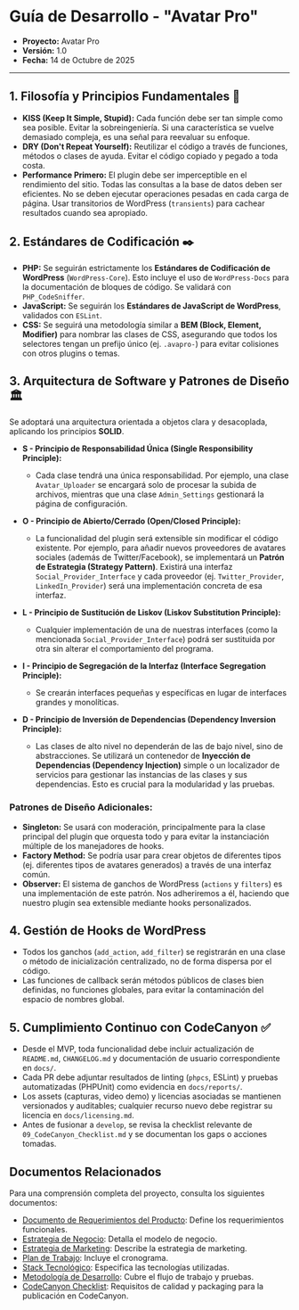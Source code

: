 # Guía de Desarrollo - "Avatar Pro"

* **Proyecto:** Avatar Pro
* **Versión:** 1.0
* **Fecha:** 14 de Octubre de 2025

---

## 1. Filosofía y Principios Fundamentales 🧠

* **KISS (Keep It Simple, Stupid):** Cada función debe ser tan simple como sea posible. Evitar la sobreingeniería. Si una característica se vuelve demasiado compleja, es una señal para reevaluar su enfoque.
* **DRY (Don't Repeat Yourself):** Reutilizar el código a través de funciones, métodos o clases de ayuda. Evitar el código copiado y pegado a toda costa.
* **Performance Primero:** El plugin debe ser imperceptible en el rendimiento del sitio. Todas las consultas a la base de datos deben ser eficientes. No se deben ejecutar operaciones pesadas en cada carga de página. Usar transitorios de WordPress (`transients`) para cachear resultados cuando sea apropiado.

## 2. Estándares de Codificación ✒️

* **PHP:** Se seguirán estrictamente los **Estándares de Codificación de WordPress** (`WordPress-Core`). Esto incluye el uso de `WordPress-Docs` para la documentación de bloques de código. Se validará con `PHP_CodeSniffer`.
* **JavaScript:** Se seguirán los **Estándares de JavaScript de WordPress**, validados con `ESLint`.
* **CSS:** Se seguirá una metodología similar a **BEM (Block, Element, Modifier)** para nombrar las clases de CSS, asegurando que todos los selectores tengan un prefijo único (ej. `.avapro-`) para evitar colisiones con otros plugins o temas.

## 3. Arquitectura de Software y Patrones de Diseño 🏛️

Se adoptará una arquitectura orientada a objetos clara y desacoplada, aplicando los principios **SOLID**.

* **S - Principio de Responsabilidad Única (Single Responsibility Principle):**
    * Cada clase tendrá una única responsabilidad. Por ejemplo, una clase `Avatar_Uploader` se encargará solo de procesar la subida de archivos, mientras que una clase `Admin_Settings` gestionará la página de configuración.

* **O - Principio de Abierto/Cerrado (Open/Closed Principle):**
    * La funcionalidad del plugin será extensible sin modificar el código existente. Por ejemplo, para añadir nuevos proveedores de avatares sociales (además de Twitter/Facebook), se implementará un **Patrón de Estrategia (Strategy Pattern)**. Existirá una interfaz `Social_Provider_Interface` y cada proveedor (ej. `Twitter_Provider`, `LinkedIn_Provider`) será una implementación concreta de esa interfaz.

* **L - Principio de Sustitución de Liskov (Liskov Substitution Principle):**
    * Cualquier implementación de una de nuestras interfaces (como la mencionada `Social_Provider_Interface`) podrá ser sustituida por otra sin alterar el comportamiento del programa.

* **I - Principio de Segregación de la Interfaz (Interface Segregation Principle):**
    * Se crearán interfaces pequeñas y específicas en lugar de interfaces grandes y monolíticas.

* **D - Principio de Inversión de Dependencias (Dependency Inversion Principle):**
    * Las clases de alto nivel no dependerán de las de bajo nivel, sino de abstracciones. Se utilizará un contenedor de **Inyección de Dependencias (Dependency Injection)** simple o un localizador de servicios para gestionar las instancias de las clases y sus dependencias. Esto es crucial para la modularidad y las pruebas.

### **Patrones de Diseño Adicionales:**

* **Singleton:** Se usará con moderación, principalmente para la clase principal del plugin que orquesta todo y para evitar la instanciación múltiple de los manejadores de hooks.
* **Factory Method:** Se podría usar para crear objetos de diferentes tipos (ej. diferentes tipos de avatares generados) a través de una interfaz común.
* **Observer:** El sistema de ganchos de WordPress (`actions` y `filters`) es una implementación de este patrón. Nos adheriremos a él, haciendo que nuestro plugin sea extensible mediante hooks personalizados.

## 4. Gestión de Hooks de WordPress

* Todos los ganchos (`add_action`, `add_filter`) se registrarán en una clase o método de inicialización centralizado, no de forma dispersa por el código.
* Las funciones de callback serán métodos públicos de clases bien definidas, no funciones globales, para evitar la contaminación del espacio de nombres global.

## 5. Cumplimiento Continuo con CodeCanyon ✅

* Desde el MVP, toda funcionalidad debe incluir actualización de `README.md`, `CHANGELOG.md` y documentación de usuario correspondiente en `docs/`.
* Cada PR debe adjuntar resultados de linting (`phpcs`, ESLint) y pruebas automatizadas (PHPUnit) como evidencia en `docs/reports/`.
* Los assets (capturas, video demo) y licencias asociadas se mantienen versionados y auditables; cualquier recurso nuevo debe registrar su licencia en `docs/licensing.md`.
* Antes de fusionar a `develop`, se revisa la checklist relevante de `09_CodeCanyon_Checklist.md` y se documentan los gaps o acciones tomadas.

## Documentos Relacionados

Para una comprensión completa del proyecto, consulta los siguientes documentos:

- [Documento de Requerimientos del Producto](01_Documento_Requerimientos_Producto.md): Define los requerimientos funcionales.
- [Estrategia de Negocio](02_Estrategia_de_Negocio.md): Detalla el modelo de negocio.
- [Estrategia de Marketing](03_Estrategia_de_Marketing.md): Describe la estrategia de marketing.
- [Plan de Trabajo](04_Plan_de_Trabajo.md): Incluye el cronograma.
- [Stack Tecnológico](05_Stack_Tecnologico.md): Especifica las tecnologías utilizadas.
- [Metodología de Desarrollo](07_Metodologia_de_Desarrollo.md): Cubre el flujo de trabajo y pruebas.
- [CodeCanyon Checklist](09_CodeCanyon_Checklist.md): Requisitos de calidad y packaging para la publicación en CodeCanyon.